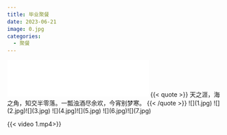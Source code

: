 ```yaml
---
title: 毕业聚餐
date: 2023-06-21
image: 0.jpg
categories:
  - 聚餐
---
```

<iframe frameborder="no" border="0" marginwidth="0" marginheight="0" width=330 height=86 src="//music.163.com/outchain/player?type=2&id=542667160&auto=1&height=66"></iframe>
{{< quote >}}
天之涯，海之角，知交半零落。一瓢浊酒尽余欢，今宵别梦寒。
{{< /quote >}}
![](1.jpg)
![](2.jpg)![](3.jpg)
![](4.jpg)![](5.jpg)
![](6.jpg)![](7.jpg)

{{< video 1.mp4>}}